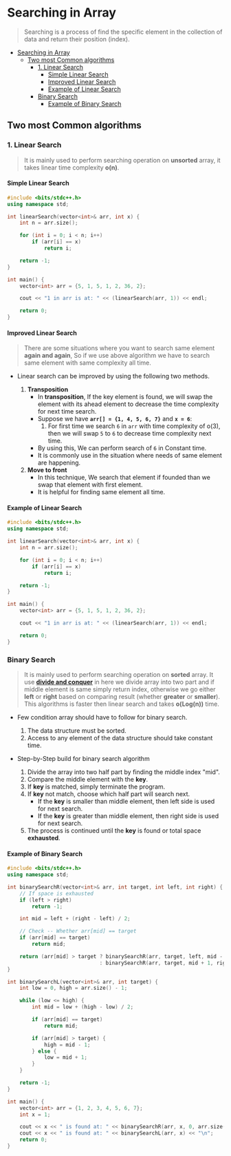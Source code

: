 # Searching in Array

> Searching is a process of find the specific element in the collection of data and return their position (index).

- [Searching in Array](#searching-in-array)
  - [Two most Common algorithms](#two-most-common-algorithms)
    - [1. Linear Search](#1-linear-search)
      - [Simple Linear Search](#simple-linear-search)
      - [Improved Linear Search](#improved-linear-search)
      - [Example of Linear Search](#example-of-linear-search)
    - [Binary Search](#binary-search)
      - [Example of Binary Search](#example-of-binary-search)

## Two most Common algorithms

### 1. Linear Search

> It is mainly used to perform searching operation on **unsorted** array, it takes linear time complexity **o(n)**.

#### Simple Linear Search

```cpp
#include <bits/stdc++.h>
using namespace std;

int linearSearch(vector<int>& arr, int x) {
    int n = arr.size();

    for (int i = 0; i < n; i++)
        if (arr[i] == x)
            return i;

    return -1;
}

int main() {
    vector<int> arr = {5, 1, 5, 1, 2, 36, 2};

    cout << "1 in arr is at: " << (linearSearch(arr, 1)) << endl;

    return 0;
}
```

#### Improved Linear Search

> There are some situations where you want to search same element **again and again**, So if we use above algorithm we have to search same element with same complexity all time.

- Linear search can be improved by using the following two methods.

    1. **Transposition**
       - In **transposition**, If the key element is found, we will swap the element with its ahead element to decrease the time complexity for next time search.
       - Suppose we have **`arr[] = {1, 4, 5, 6, 7}`** and **`x = 6`**:
            1. For first time we search `6` in `arr` with time complexity of o(3), then we will swap `5` to `6` to decrease time complexity next time.
       - By using this, We can perform search of `6` in Constant time.
       - It is commonly use in the situation where needs of same element are happening.
    2. **Move to front**
       - In this technique, We search that element if founded than we swap that element with first element.
       - It is helpful for finding same element all time.

#### Example of Linear Search

```cpp
#include <bits/stdc++.h>
using namespace std;

int linearSearch(vector<int>& arr, int x) {
    int n = arr.size();

    for (int i = 0; i < n; i++)
        if (arr[i] == x)
            return i;

    return -1;
}

int main() {
    vector<int> arr = {5, 1, 5, 1, 2, 36, 2};

    cout << "1 in arr is at: " << (linearSearch(arr, 1)) << endl;

    return 0;
}
```

### Binary Search

> It is mainly used to perform searching operation on **sorted** array. It use [**divide and conquer**](../../../common/05_divide_and_conquer/intro.md) in here we divide array into two part and if middle element is same simply return index, otherwise we go either **left** or **right** based on comparing result (whether **greater** or **smaller**). This algorithms is faster then linear search and takes **o(Log(n))** time.

- Few condition array should  have to follow for binary search.
    1. The data structure must be sorted.
    2. Access to any element of the data structure should take constant time.

- Step-by-Step build for binary search algorithm
    1. Divide the array into two half part by finding the middle index "mid".
    2. Compare the middle element with the **key**.
    3. If **key** is matched, simply terminate the program.
    4. If **key** not match, choose which half part will search next.
        - If the **key** is smaller than middle element, then left side is used for next search.
        - If the **key** is greater than middle element, then right side is used for next search.
    5. The process is continued until the **key** is found or total space **exhausted**.

#### Example of Binary Search

```cpp
#include <bits/stdc++.h>
using namespace std;

int binarySearchR(vector<int>& arr, int target, int left, int right) {
    // If space is exhausted
    if (left > right)
        return -1;

    int mid = left + (right - left) / 2;

    // Check -- Whether arr[mid] == target
    if (arr[mid] == target)
        return mid;

    return (arr[mid] > target ? binarySearchR(arr, target, left, mid - 1)
                              : binarySearchR(arr, target, mid + 1, right));
}

int binarySearchL(vector<int>& arr, int target) {
    int low = 0, high = arr.size() - 1;

    while (low <= high) {
        int mid = low + (high - low) / 2;

        if (arr[mid] == target)
            return mid;

        if (arr[mid] > target) {
            high = mid - 1;
        } else {
            low = mid + 1;
        }
    }

    return -1;
}

int main() {
    vector<int> arr = {1, 2, 3, 4, 5, 6, 7};
    int x = 1;

    cout << x << " is found at: " << binarySearchR(arr, x, 0, arr.size() - 1) << "\n";
    cout << x << " is found at: " << binarySearchL(arr, x) << "\n";
    return 0;
}
```
